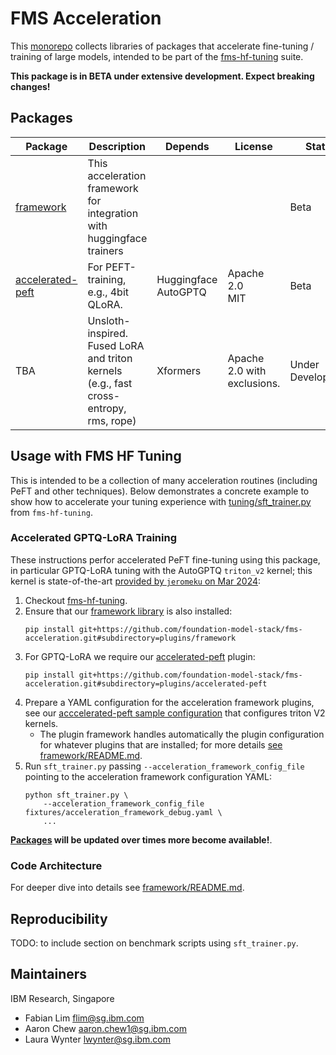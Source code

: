 # FMS Acceleration

This [monorepo](https://github.com/tweag/python-monorepo-example) collects libraries of packages that accelerate fine-tuning / training of large models, 
intended to be part of the [fms-hf-tuning](https://github.com/foundation-model-stack/fms-hf-tuning) suite.

**This package is in BETA under extensive development. Expect breaking changes!**

## Packages

Package | Description | Depends | License | Status
--|--|--|--|--
[framework](./plugins/framework/README.md) | This acceleration framework for integration with huggingface trainers | | | Beta
[accelerated-peft](./plugins/accelerated-peft/README.md) | For PEFT-training, e.g., 4bit QLoRA. | Huggingface<br>AutoGPTQ | Apache 2.0<br>MIT | Beta
 TBA | Unsloth-inspired. Fused LoRA and triton kernels (e.g., fast cross-entropy, rms, rope) | Xformers | Apache 2.0 with exclusions. | Under Development


## Usage with FMS HF Tuning

This is intended to be a collection of many acceleration routines (including PeFT and other techniques). Below demonstrates a concrete example to show how to accelerate your tuning experience with [tuning/sft_trainer.py](https://github.com/foundation-model-stack/fms-hf-tuning/blob/main/tuning/sft_trainer.py) from `fms-hf-tuning`.

### Accelerated GPTQ-LoRA Training

These instructions perfor accelerated PeFT fine-tuning using this package, in particular GPTQ-LoRA tuning with the AutoGPTQ `triton_v2` kernel; this kernel is state-of-the-art [provided by `jeromeku` on Mar 2024](https://github.com/AutoGPTQ/AutoGPTQ/pull/596):
1. Checkout [fms-hf-tuning](https://github.com/foundation-model-stack/fms-hf-tuning).
2. Ensure that our [framework library](./plugins/framework) is also installed:
    ```
    pip install git+https://github.com/foundation-model-stack/fms-acceleration.git#subdirectory=plugins/framework
    ```
3. For GPTQ-LoRA we require our [accelerated-peft](./plugins/peft/README.md) plugin:
    ```
    pip install git+https://github.com/foundation-model-stack/fms-acceleration.git#subdirectory=plugins/accelerated-peft
    ```
4. Prepare a YAML configuration for the acceleration framework plugins, see our [acccelerated-peft sample configuration](sample-configurations/accelerated-peft-autogptq-sample-configuration.yaml) that configures triton V2 kernels.
    * The plugin framework handles automatically the plugin configuration for whatever plugins that are installed; for more details [see framework/README.md](./plugins/framework/README.md#configuration-of-plugins).
5. Run `sft_trainer.py` passing `--acceleration_framework_config_file` pointing to the acceleration framework configuration YAML:
    ```
    python sft_trainer.py \
    	--acceleration_framework_config_file fixtures/acceleration_framework_debug.yaml \
        ...
    ```

**[Packages](#packages) will be updated over times more become available!**.

### Code Architecture

For deeper dive into details see [framework/README.md](./plugins/framework/README.md).

## Reproducibility

TODO: to include section on benchmark scripts using `sft_trainer.py`.


## Maintainers

IBM Research, Singapore
- Fabian Lim flim@sg.ibm.com
- Aaron Chew aaron.chew1@sg.ibm.com
- Laura Wynter lwynter@sg.ibm.com